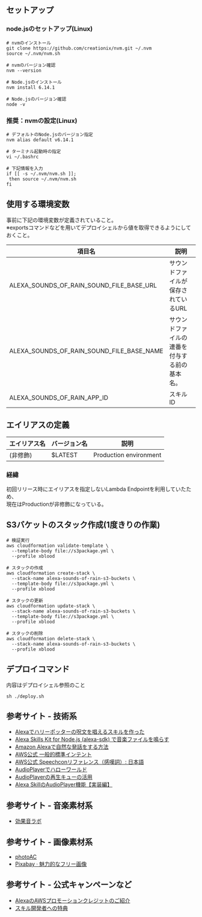 ## セットアップ
### node.jsのセットアップ(Linux)
```
# nvmのインストール
git clone https://github.com/creationix/nvm.git ~/.nvm
source ~/.nvm/nvm.sh

# nvmのバージョン確認
nvm --version

# Node.jsのインストール
nvm install 6.14.1

# Node.jsのバージョン確認
node -v
```

### 推奨：nvmの設定(Linux)
```
# デフォルトのNode.jsのバージョン指定
nvm alias default v6.14.1

# ターミナル起動時の指定
vi ~/.bashrc

# 下記情報を入力
if [[ -s ~/.nvm/nvm.sh ]];
 then source ~/.nvm/nvm.sh
fi
```

## 使用する環境変数
事前に下記の環境変数が定義されていること。  
※exportsコマンドなどを用いてデプロイシェルから値を取得できるようにしておくこと。

| 項目名 | 説明 |
----|----
| ALEXA_SOUNDS_OF_RAIN_SOUND_FILE_BASE_URL | サウンドファイルが保存されているURL |
| ALEXA_SOUNDS_OF_RAIN_SOUND_FILE_BASE_NAME | サウンドファイルの連番を付与する前の基本名。 |
| ALEXA_SOUNDS_OF_RAIN_APP_ID | スキルID |

## エイリアスの定義
| エイリアス名 | バージョン名 | 説明 |
---- | ---- | ----
| (非修飾) | $LATEST | Production environment |

### 経緯
初回リリース時にエイリアスを指定しないLambda Endpointを利用していたため、  
現在はProductionが非修飾になっている。

## S3バケットのスタック作成(1度きりの作業)
```
# 検証実行
aws cloudformation validate-template \
  --template-body file://s3package.yml \
  --profile xblood

# スタックの作成
aws cloudformation create-stack \
  --stack-name alexa-sounds-of-rain-s3-buckets \
  --template-body file://s3package.yml \
  --profile xblood

# スタックの更新
aws cloudformation update-stack \
  --stack-name alexa-sounds-of-rain-s3-buckets \
  --template-body file://s3package.yml \
  --profile xblood

# スタックの削除
aws cloudformation delete-stack \
  --stack-name alexa-sounds-of-rain-s3-buckets \
  --profile xblood
```
## デプロイコマンド
内容はデプロイシェル参照のこと
```
sh ./deploy.sh
```

## 参考サイト - 技術系
- [Alexaでハリーポッターの呪文を唱えるスキルを作った](http://atskimura.hatenablog.com/entry/2018/01/08/222701)
- [Alexa Skills Kit for Node.js (alexa-sdk) で音楽ファイルを鳴らす](https://qiita.com/alpha2048/items/aa30bfef89f3b8eaf029)
- [Amazon Alexaで自然な発話をする方法](https://qiita.com/tochi/items/0ddf63953ccd98ac315c)
- [AWS公式 一般的標準インテント](https://developer.amazon.com/ja/docs/custom-skills/standard-built-in-intents.html)
- [AWS公式 Speechconリファレンス（感嘆詞）: 日本語](https://developer.amazon.com/ja/docs/custom-skills/speechcon-reference-interjections-japanese.html)
- [AudioPlayerでハローワールド](https://dev.classmethod.jp/cloud/aws/hello-world-alexa-skill-audioplayer/)
- [AudioPlayerの再生キューの活用](https://dev.classmethod.jp/cloud/aws/using_audio_player_queue/)
- [Alexa SkillのAudioPlayer機能【実装編】](https://kotodama.today/?p=881)

## 参考サイト - 音楽素材系
- [効果音ラボ](https://soundeffect-lab.info/sound/animal/)

## 参考サイト - 画像素材系
- [photoAC](https://www.photo-ac.com/)
- [Pixabay · 魅力的なフリー画像](https://pixabay.com/)

## 参考サイト - 公式キャンペーンなど
- [AlexaのAWSプロモーションクレジットのご紹介](https://developer.amazon.com/ja/alexa-skills-kit/alexa-aws-credits)
- [スキル開発者への特典](https://developer.amazon.com/ja/alexa-skills-kit/alexa-developer-skill-promotion)